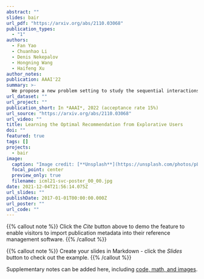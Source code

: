 ```yaml
---
abstract: ""
slides: bair
url_pdf: "https://arxiv.org/abs/2110.03068"
publication_types:
  - "1"
authors:
  - Fan Yao
  - Chuanhao Li
  - Denis Nekepalov
  - Hongning Wang
  - Haifeng Xu
author_notes:
publication: AAAI'22 
summary: >-
  We propose a new problem setting to study the sequential interactions between a recommender system and a user. Instead of assuming the user is omniscient, static, and explicit, as the classical practice does, we sketch a more realistic user behavior model, under which the user: 1) rejects recommendations if they are clearly worse than others; 2) updates her utility estimation based on rewards from her accepted recommendations; 3) withholds realized rewards from the system. We formulate the interactions between the system and such an explorative user in a $K$-armed bandit framework and study the problem of learning the optimal recommendation on the system side. We show that efficient system learning is still possible but is more difficult. In particular, the system can identify the best arm with probability at least $1−\delta$ within $O(1/\delta)$ interactions, and we prove this is tight. Our finding contrasts the result for the problem of best arm identification with fixed confidence, in which the best arm can be identified with probability $1−\delta$ within $O(\log(1/\delta))$ interactions. This gap illustrates the inevitable cost the system has to pay when it learns from an explorative user's revealed preferences on its recommendations rather than from the realized rewards.
url_dataset: ""
url_project: ""
publication_short: In *AAAI*, 2022 (acceptance rate 15%)
url_source: "https://arxiv.org/abs/2110.03068"
url_video: ""
title: Learning the Optimal Recommendation from Explorative Users
doi: ""
featured: true
tags: []
projects:
  - bair
image:
  caption: "Image credit: [**Unsplash**](https://unsplash.com/photos/pLCdAaMFLTE)"
  focal_point: center
  preview_only: true
  filename: icml21-svc-poster_00_00.jpg
date: 2021-12-04T21:56:14.075Z
url_slides: ""
publishDate: 2017-01-01T00:00:00.000Z
url_poster: ""
url_code: ""
---
```


{{% callout note %}}
Click the *Cite* button above to demo the feature to enable visitors to import publication metadata into their reference management software.
{{% /callout %}}

{{% callout note %}}
Create your slides in Markdown - click the *Slides* button to check out the example.
{{% /callout %}}

Supplementary notes can be added here, including [code, math, and images](https://wowchemy.com/docs/writing-markdown-latex/).

